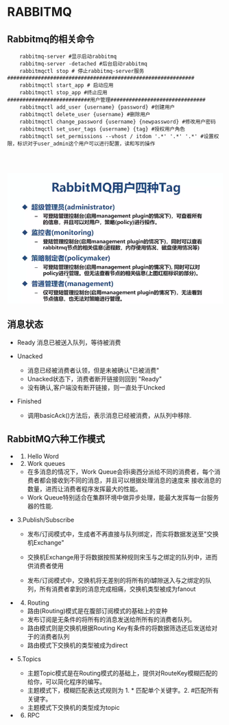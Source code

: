 # RABBITMQ
## Rabbitmq的相关命令
```shell script
    rabbitmq-server #显示启动rabbitmq
    rabbitmq-server -detached #后台启动rabbitmq
    rabbitmqctl stop # 停止rabbitmq-server服务
#############################################################
    rabbitmqctl start_app # 启动应用
    rabbitmqctl stop_app #终止应用 
###########################用户管理###############################
    rabbitmqctl add_user {username} {password} #创建用户
    rabbitmqctl delete_user {username} #删除用户
    rabbitmqctl change_password {username} {newpassword} #修改用户密码
    rabbitmqctl set_user_tags {username} {tag} #授权用户角色
    rabbitmqctl set_permissions --vhost / itdom '.*' '.*' '.*' #设置权限，标识对于user_admin这个用户可以进行配置，读和写的操作
    
      


```
![Rabbitmq用户的四种TAG](./files/rabbitmq-tags-1.PNG)

## 消息状态

* Ready 消息已被送入队列，等待被消费

* Unacked 
    - 消息已经被消费者认领，但是未被确认"已被消费"
    - Unacked状态下，消费者断开链接则回到 "Ready"
    - 没有确认,客户端没有断开链接，则一直处于Uncked
    
* Finished
    - 调用basicAck()方法后，表示消息已经被消费，从队列中移除.    
    
    
    
## RabbitMQ六种工作模式

* 1. Hello Word

* 2. Work queues 
    * 在多消息的情况下，Work Queue会将i奥西分派给不同的消费者，每个消费者都会接收到不同的消息，并且可以根据处理消息的速度来
    接收消息的数量，进而让消费者程序发挥最大的性能。
    * Work Queue特别适合在集群环境中做异步处理，能最大发挥每一台服务器的性能.
    

* 3.Publish/Subscribe
    
    * 发布/订阅模式中，生成者不再直接与队列绑定，而实将数据发送至"交换机Exchange"
    
    * 交换机Exchange用于将数据按照某种规则宋玉与之绑定的队列中，进而供消费者使用
    
    * 发布/订阅模式中，交换机将无差别的将所有的i罅隙送入与之绑定的队列，所有消费者拿到的消息完成相痛，交换机类型被成为fanout

* 4. Routing
    * 路由(Routing)模式是在腹部订阅模式的基础上的变种
    * 发布订阅是无条件的将所有的消息发送给所所有的消费者队列。
    * 路由模式则是交换机根据Routing Key有条件的将数据筛选还后发送给对于的消费者队列
    * 路由模式下交换机的类型被成为direct
* 5.Topics
    * 主题Topic模式是在Routing模式的基础上，提供对RouteKey模糊匹配的给你，可以简化程序的编写。
    * 主题模式下，模糊匹配表达式规则为 1. * 匹配单个关键字。2. #匹配所有关键字。
    * 主题模式下交换机的类型成为topic
* 6. RPC    